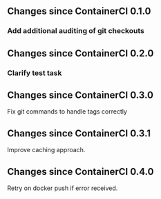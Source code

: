 ## Changes since ContainerCI 0.1.0

### Add additional auditing of git checkouts

## Changes since ContainerCI 0.2.0

### Clarify test task

## Changes since ContainerCI 0.3.0

Fix git commands to handle tags correctly

## Changes since ContainerCI 0.3.1

Improve caching approach.

## Changes since ContainerCI 0.4.0

Retry on docker push if error received.
